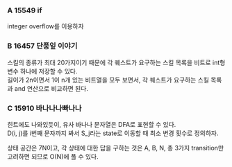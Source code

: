 ### A 15549 if
integer overflow를 이용하자

### B 16457 단풍잎 이야기
스킬의 종류가 최대 20가지이기 때문에 각 퀘스트가 요구하는 스킬 목록을 비트로 int형 변수 하나에 저장할 수 있다.<br>
길이가 2n이면서 1이 n개 있는 비트열을 모두 보면서, 각 퀘스트가 요구하는 스킬 목록과 and 연산으로 비교하면 된다.

### C 15910 바나나나빠나나
힌트에도 나와있듯이, 유사 바나나 문자열은 DFA로 표현할 수 있다.<br>
D(i, j)를 i번째 문자까지 봐서 S_j라는 state로 이동할 때 최소 변경 횟수로 정의하자.

상태 공간은 7N이고, 각 상태에 대한 답을 구하는 것은 A, B, N, 총 3가지 transition만 고려하면 되므로 O(N)에 풀 수 있다.